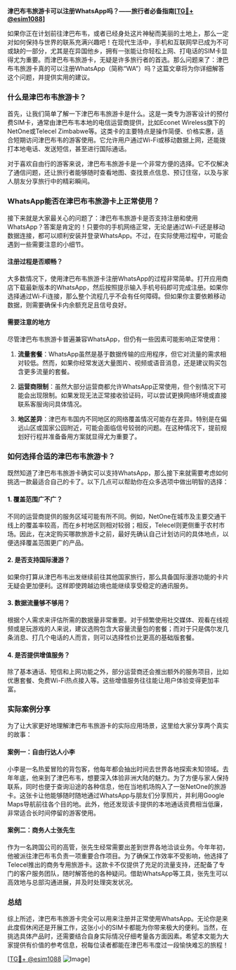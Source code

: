 **津巴布韦旅游卡可以注册WhatsApp吗？——旅行者必备指南[[TG💪+ @esim1088](https://t.me/s/esim1088)]**

如果你正在计划前往津巴布韦，或者已经身处这片神秘而美丽的土地上，那么一定对如何保持与世界的联系充满兴趣吧！在现代生活中，手机和互联网早已成为不可或缺的一部分，尤其是在异国他乡，拥有一张能让你轻松上网、打电话的SIM卡显得尤为重要。而津巴布韦旅游卡，无疑是许多旅行者的首选。那么问题来了：津巴布韦旅游卡真的可以注册WhatsApp（简称“WA”）吗？这篇文章将为你详细解答这个问题，并提供实用的建议。

### 什么是津巴布韦旅游卡？

首先，让我们简单了解一下津巴布韦旅游卡是什么。这是一类专为游客设计的预付费SIM卡，通常由津巴布韦本地的电信运营商提供，比如Econet Wireless旗下的NetOne或Telecel Zimbabwe等。这类卡的主要特点是操作简便、价格实惠，适合短期访问津巴布韦的游客使用。它允许用户通过Wi-Fi或移动数据上网，还能拨打本地电话、发送短信，甚至进行国际通话。

对于喜欢自由行的游客来说，津巴布韦旅游卡是一个非常方便的选择。它不仅解决了通信问题，还让旅行者能够随时查看地图、查找景点信息、预订住宿，以及与家人朋友分享旅行中的精彩瞬间。

### WhatsApp能否在津巴布韦旅游卡上正常使用？

接下来就是大家最关心的问题了：津巴布韦旅游卡是否支持注册和使用WhatsApp？答案是肯定的！只要你的手机网络正常，无论是通过Wi-Fi还是移动数据连接，都可以顺利安装并登录WhatsApp。不过，在实际使用过程中，可能会遇到一些需要注意的小细节。

#### 注册过程是否顺畅？

大多数情况下，使用津巴布韦旅游卡注册WhatsApp的过程非常简单。打开应用商店下载最新版本的WhatsApp，然后按照提示输入手机号码即可完成注册。如果你选择通过Wi-Fi连接，那么整个流程几乎不会有任何障碍。但如果你主要依赖移动数据，则需要确保卡内余额充足且信号良好。

#### 需要注意的地方

尽管津巴布韦旅游卡普遍兼容WhatsApp，但仍有一些因素可能影响正常使用：

1. **流量套餐**：WhatsApp虽然是基于数据传输的应用程序，但它对流量的需求相对较低。然而，如果你经常发送大量图片、视频或语音消息，还是建议购买包含更多流量的套餐。
   
2. **运营商限制**：虽然大部分运营商都允许WhatsApp正常使用，但个别情况下可能会出现限制。如果发现无法正常接收验证码，可以尝试更换网络环境或直接联系客服询问具体情况。

3. **地区差异**：津巴布韦国内不同地区的网络覆盖情况可能存在差异。特别是在偏远山区或国家公园附近，可能会面临信号较弱的问题。在这种情况下，提前规划好行程并准备备用方案就显得尤为重要了。

### 如何选择合适的津巴布韦旅游卡？

既然知道了津巴布韦旅游卡确实可以支持WhatsApp，那么接下来就需要考虑如何挑选一款最适合自己的卡了。以下几点可以帮助你在众多选项中做出明智的选择：

#### 1. 覆盖范围广不广？
不同的运营商提供的服务区域可能有所不同。例如，NetOne在城市及主要交通干线上的覆盖率较高，而在乡村地区则相对较弱；相反，Telecel则更侧重于农村市场。因此，在决定购买哪款旅游卡之前，最好先确认自己计划访问的具体地点，以便选择覆盖范围更广的产品。

#### 2. 是否支持国际漫游？
如果你打算从津巴布韦出发继续前往其他国家旅行，那么具备国际漫游功能的卡片无疑会更加便利。这样即使跨越边境也能继续享受稳定的通讯服务。

#### 3. 数据流量够不够用？
根据个人需求来评估所需的数据量非常重要。对于频繁使用社交媒体、观看在线视频或是玩游戏的人来说，建议选购包含大容量流量包的套餐；而对于只是偶尔发几条消息、打几个电话的人而言，则可以选择性价比更高的基础版套餐。

#### 4. 是否提供增值服务？
除了基本通话、短信和上网功能之外，部分运营商还会推出额外的服务项目，比如优惠套餐、免费Wi-Fi热点接入等。这些增值服务往往能让用户体验变得更加丰富。

### 实际案例分享

为了让大家更好地理解津巴布韦旅游卡的实际应用场景，这里给大家分享两个真实的故事：

#### 案例一：自由行达人小李
小李是一名热爱冒险的背包客，他每年都会抽出时间去世界各地探索未知领域。去年年底，他来到了津巴布韦，想要深入体验非洲大陆的魅力。为了方便与家人保持联系，同时也便于查询沿途的各种信息，他在当地机场购入了一张NetOne的旅游卡。这张卡让他能够随时随地通过WhatsApp与朋友们分享照片，并利用Google Maps导航前往各个目的地。此外，他还发现该卡提供的本地通话资费相当低廉，非常适合长时间停留的游客使用。

#### 案例二：商务人士张先生
作为一名跨国公司的高管，张先生经常需要出差到世界各地洽谈业务。今年年初，他被派往津巴布韦负责一项重要合作项目。为了确保工作效率不受影响，他选择了Telecel推出的商务专用旅游卡。这款卡不仅提供了充足的流量支持，还配备了专门的客户服务团队，随时解答他的各种疑问。借助WhatsApp等工具，张先生可以高效地与总部沟通进展，并及时处理突发状况。

### 总结

综上所述，津巴布韦旅游卡完全可以用来注册并正常使用WhatsApp。无论你是来此度假休闲还是开展工作，这张小小的SIM卡都能为你带来极大的便利。当然，在挑选具体产品时，还需要结合自身实际情况仔细考量各方面因素。希望本文能为大家提供有价值的参考信息，祝每位读者都能在津巴布韦度过一段愉快难忘的旅程！

[[TG💪+ @esim1088](https://t.me/s/esim1088) ![Image](https://i.postimg.cc/4NQfJmqS/Snipaste-2025-05-13-00-14-12.png)]